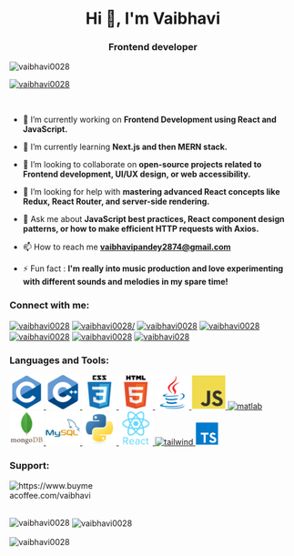 <h1 align="center">Hi 👋, I'm Vaibhavi</h1>
<h3 align="center">Frontend developer</h3>

<p align="left"> <img src="https://komarev.com/ghpvc/?username=vaibhavi0028&label=Profile%20views&color=0e75b6&style=flat" alt="vaibhavi0028" /> </p>

<p align="left"> <a href="https://github.com/ryo-ma/github-profile-trophy"><img src="https://github-profile-trophy.vercel.app/?username=vaibhavi0028" alt="vaibhavi0028" /></a> </p>
<br>

- 🔭 I’m currently working on **Frontend Development using React and JavaScript.**

- 🌱 I’m currently learning **Next.js and then MERN stack.**

- 👯 I’m looking to collaborate on **open-source projects related to Frontend development, UI/UX design, or web accessibility.**

- 🤝 I’m looking for help with **mastering advanced React concepts like Redux, React Router, and server-side rendering.**

- 💬 Ask me about **JavaScript best practices, React component design patterns, or how to make efficient HTTP requests with Axios.**

- 📫 How to reach me **vaibhavipandey2874@gmail.com**

- ⚡ Fun fact : **I'm really into music production and love experimenting with different sounds and melodies in my spare time!**

<h3 align="left">Connect with me:</h3>
<p align="left">
<a href="https://linkedin.com/in/vaibhavi0028" target="blank"><img align="center" src="https://raw.githubusercontent.com/rahuldkjain/github-profile-readme-generator/master/src/images/icons/Social/linked-in-alt.svg" alt="vaibhavi0028" height="30" width="40" /></a>
<a href="https://www.leetcode.com/vaibhavi0028/" target="blank"><img align="center" src="https://raw.githubusercontent.com/rahuldkjain/github-profile-readme-generator/master/src/images/icons/Social/leet-code.svg" alt="vaibhavi0028/" height="30" width="40" /></a>
<a href="https://twitter.com/vaibhavi0028" target="blank"><img align="center" src="https://raw.githubusercontent.com/rahuldkjain/github-profile-readme-generator/master/src/images/icons/Social/twitter.svg" alt="vaibhavi0028" height="30" width="40" /></a>
<a href="https://instagram.com/vaibhavi0028" target="blank"><img align="center" src="https://raw.githubusercontent.com/rahuldkjain/github-profile-readme-generator/master/src/images/icons/Social/instagram.svg" alt="vaibhavi0028" height="30" width="40" /></a>
<a href="https://www.hackerrank.com/vaibhavi0028" target="blank"><img align="center" src="https://raw.githubusercontent.com/rahuldkjain/github-profile-readme-generator/master/src/images/icons/Social/hackerrank.svg" alt="vaibhavi0028" height="30" width="40" /></a>
<a href="https://auth.geeksforgeeks.org/user/vaibhavi0028" target="blank"><img align="center" src="https://raw.githubusercontent.com/rahuldkjain/github-profile-readme-generator/master/src/images/icons/Social/geeks-for-geeks.svg" alt="vaibhavi0028" height="30" width="40" /></a>
<a href="https://discord.gg/vaibhavi028" target="blank"><img align="center" src="https://raw.githubusercontent.com/rahuldkjain/github-profile-readme-generator/master/src/images/icons/Social/discord.svg" alt="vaibhavi028" height="30" width="40" /></a>
</p>

<h3 align="left">Languages and Tools:</h3>
<p align="left"> <a href="https://www.cprogramming.com/" target="_blank" rel="noreferrer"> <img src="https://raw.githubusercontent.com/devicons/devicon/master/icons/c/c-original.svg" alt="c" width="60" height="60"/> </a> <a href="https://www.w3schools.com/cpp/" target="_blank" rel="noreferrer"> <img src="https://raw.githubusercontent.com/devicons/devicon/master/icons/cplusplus/cplusplus-original.svg" alt="cplusplus" width="60" height="60"/> </a> <a href="https://www.w3schools.com/css/" target="_blank" rel="noreferrer"> <img src="https://raw.githubusercontent.com/devicons/devicon/master/icons/css3/css3-original-wordmark.svg" alt="css3" width="60" height="60"/> </a> <a href="https://www.w3.org/html/" target="_blank" rel="noreferrer"> <img src="https://raw.githubusercontent.com/devicons/devicon/master/icons/html5/html5-original-wordmark.svg" alt="html5" width="60" height="60"/> </a> <a href="https://www.java.com" target="_blank" rel="noreferrer"> <img src="https://raw.githubusercontent.com/devicons/devicon/master/icons/java/java-original.svg" alt="java" width="60" height="60"/> </a> <a href="https://developer.mozilla.org/en-US/docs/Web/JavaScript" target="_blank" rel="noreferrer"> <img src="https://raw.githubusercontent.com/devicons/devicon/master/icons/javascript/javascript-original.svg" alt="javascript" width="60" height="60"/> </a> <a href="https://www.mathworks.com/" target="_blank" rel="noreferrer"> <img src="https://upload.wikimedia.org/wikipedia/commons/2/21/Matlab_Logo.png" alt="matlab" width="60" height="60"/> </a> <a href="https://www.mongodb.com/" target="_blank" rel="noreferrer"> <img src="https://raw.githubusercontent.com/devicons/devicon/master/icons/mongodb/mongodb-original-wordmark.svg" alt="mongodb" width="60" height="60"/> </a> <a href="https://www.mysql.com/" target="_blank" rel="noreferrer"> <img src="https://raw.githubusercontent.com/devicons/devicon/master/icons/mysql/mysql-original-wordmark.svg" alt="mysql" width="60" height="60"/> </a> <a href="https://www.python.org" target="_blank" rel="noreferrer"> <img src="https://raw.githubusercontent.com/devicons/devicon/master/icons/python/python-original.svg" alt="python" width="60" height="60"/> </a> <a href="https://reactjs.org/" target="_blank" rel="noreferrer"> <img src="https://raw.githubusercontent.com/devicons/devicon/master/icons/react/react-original-wordmark.svg" alt="react" width="60" height="60"/> </a> <a href="https://tailwindcss.com/" target="_blank" rel="noreferrer"> <img src="https://www.vectorlogo.zone/logos/tailwindcss/tailwindcss-icon.svg" alt="tailwind" width="60" height="60"/> </a> <a href="https://www.typescriptlang.org/" target="_blank" rel="noreferrer"> <img src="https://raw.githubusercontent.com/devicons/devicon/master/icons/typescript/typescript-original.svg" alt="typescript" width="40" height="40"/> </a> </p>

<h3 align="left">Support:</h3>
<p><a href="https://www.buymeacoffee.com/https://www.buymeacoffee.com/vaibhavi0028"> <img align="left" src="https://cdn.buymeacoffee.com/buttons/v2/default-yellow.png" height="35" width="147" alt="https://www.buymeacoffee.com/vaibhavi0028" /></a></p><br><br><br>

<p><img align="left" src="https://github-readme-stats.vercel.app/api/top-langs?username=vaibhavi0028&show_icons=true&locale=en&layout=compact" alt="vaibhavi0028" /></p>

<p>&nbsp;<img align="center" src="https://github-readme-stats.vercel.app/api?username=vaibhavi0028&show_icons=true&locale=en" alt="vaibhavi0028" /></p>

<p><img align="center" src="https://github-readme-streak-stats.herokuapp.com/?user=vaibhavi0028&" alt="vaibhavi0028" /></p>
